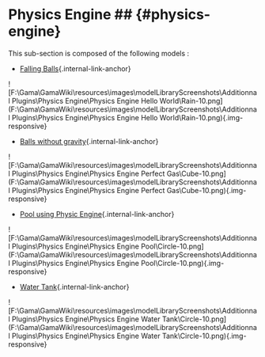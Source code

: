 # Physics Engine ## {#physics-engine}

This sub-section is composed of the following models :

* [Falling Balls](references#PhysicsEngineHelloWorld){.internal-link-anchor}

![F:\Gama\GamaWiki\resources\images\modelLibraryScreenshots\Additionnal Plugins\Physics Engine\Physics Engine Hello World\Rain-10.png](F:\Gama\GamaWiki\resources\images\modelLibraryScreenshots\Additionnal Plugins\Physics Engine\Physics Engine Hello World\Rain-10.png){.img-responsive}

* [Balls without gravity](references#PhysicsEnginePerfectGas){.internal-link-anchor}

![F:\Gama\GamaWiki\resources\images\modelLibraryScreenshots\Additionnal Plugins\Physics Engine\Physics Engine Perfect Gas\Cube-10.png](F:\Gama\GamaWiki\resources\images\modelLibraryScreenshots\Additionnal Plugins\Physics Engine\Physics Engine Perfect Gas\Cube-10.png){.img-responsive}

* [Pool using Physic Engine](references#PhysicsEnginePool){.internal-link-anchor}

![F:\Gama\GamaWiki\resources\images\modelLibraryScreenshots\Additionnal Plugins\Physics Engine\Physics Engine Pool\Circle-10.png](F:\Gama\GamaWiki\resources\images\modelLibraryScreenshots\Additionnal Plugins\Physics Engine\Physics Engine Pool\Circle-10.png){.img-responsive}

* [Water Tank](references#PhysicsEngineWaterTank){.internal-link-anchor}

![F:\Gama\GamaWiki\resources\images\modelLibraryScreenshots\Additionnal Plugins\Physics Engine\Physics Engine Water Tank\Circle-10.png](F:\Gama\GamaWiki\resources\images\modelLibraryScreenshots\Additionnal Plugins\Physics Engine\Physics Engine Water Tank\Circle-10.png){.img-responsive}